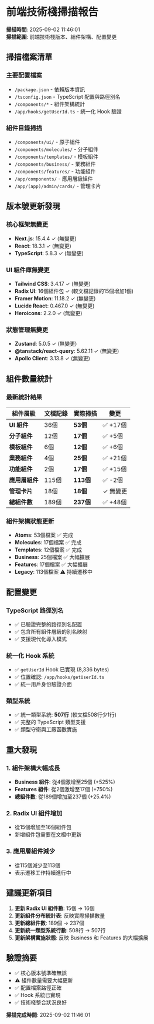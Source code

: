 # 前端技術棧掃描報告

**掃描時間**: 2025-09-02 11:46:01  
**掃描範圍**: 前端技術棧版本、組件架構、配置變更

## 掃描檔案清單

### 主要配置檔案

- `/package.json` - 依賴版本資訊
- `/tsconfig.json` - TypeScript 配置與路徑別名
- `/components/*` - 組件架構統計
- `/app/hooks/getUserId.ts` - 統一化 Hook 驗證

### 組件目錄掃描

- `/components/ui/` - 原子組件
- `/components/molecules/` - 分子組件
- `/components/templates/` - 模板組件
- `/components/business/` - 業務組件
- `/components/features/` - 功能組件
- `/app/components/` - 應用層級組件
- `/app/(app)/admin/cards/` - 管理卡片

## 版本號更新發現

### 核心框架無變更

- **Next.js**: 15.4.4 ✓ (無變更)
- **React**: 18.3.1 ✓ (無變更)
- **TypeScript**: 5.8.3 ✓ (無變更)

### UI 組件庫無變更

- **Tailwind CSS**: 3.4.17 ✓ (無變更)
- **Radix UI**: 16個組件包 ✓ (較文檔記錄的15個增加1個)
- **Framer Motion**: 11.18.2 ✓ (無變更)
- **Lucide React**: 0.467.0 ✓ (無變更)
- **Heroicons**: 2.2.0 ✓ (無變更)

### 狀態管理無變更

- **Zustand**: 5.0.5 ✓ (無變更)
- **@tanstack/react-query**: 5.62.11 ✓ (無變更)
- **Apollo Client**: 3.13.8 ✓ (無變更)

## 組件數量統計

### 最新統計結果

| 組件層級       | 文檔記錄 | 實際掃描  | 變更     |
| -------------- | -------- | --------- | -------- |
| **UI 組件**    | 36個     | **53個**  | ✅ +17個 |
| **分子組件**   | 12個     | **17個**  | ✅ +5個  |
| **模板組件**   | 6個      | **12個**  | ✅ +6個  |
| **業務組件**   | 4個      | **25個**  | ✅ +21個 |
| **功能組件**   | 2個      | **17個**  | ✅ +15個 |
| **應用層組件** | 115個    | **113個** | ✅ -2個  |
| **管理卡片**   | 18個     | **18個**  | ✓ 無變更 |
| **總組件數**   | 189個    | **237個** | ✅ +48個 |

### 組件架構狀態更新

- **Atoms**: 53個檔案 ✅ 完成
- **Molecules**: 17個檔案 ✅ 完成
- **Templates**: 12個檔案 ✅ 完成
- **Business**: 25個檔案 ✅ 大幅擴展
- **Features**: 17個檔案 ✅ 大幅擴展
- **Legacy**: 113個檔案 ⚠️ 持續遷移中

## 配置變更

### TypeScript 路徑別名

- ✅ 已驗證完整的路徑別名配置
- ✅ 包含所有組件層級的別名映射
- ✅ 支援現代化導入模式

### 統一化 Hook 系統

- ✅ `getUserId` Hook 已實現 (8,336 bytes)
- ✅ 位置確認: `/app/hooks/getUserId.ts`
- ✅ 統一用戶身份驗證介面

### 類型系統

- ✅ 統一類型系統: **507行** (較文檔508行少1行)
- ✅ 完整的 TypeScript 類型支援
- ✅ 類型守衛與工廠函數實施

## 重大發現

### 1. 組件架構大幅成長

- **Business 組件**: 從4個激增至25個 (+525%)
- **Features 組件**: 從2個激增至17個 (+750%)
- **總組件數**: 從189個增加至237個 (+25.4%)

### 2. Radix UI 組件增加

- 從15個增加至16個組件包
- 新增組件包需要在文檔中更新

### 3. 應用層組件減少

- 從115個減少至113個
- 表示遷移工作持續進行中

## 建議更新項目

1. **更新 Radix UI 組件數**: 15個 → 16個
2. **更新組件分布統計表**: 反映實際掃描數量
3. **更新總組件數**: 189個 → 237個
4. **更新統一類型系統行數**: 508行 → 507行
5. **更新架構實施狀態**: 反映 Business 和 Features 的大幅擴展

## 驗證摘要

- ✅ 核心版本號準確無誤
- ⚠️ 組件數量需要大幅更新
- ✅ 配置檔案路徑正確
- ✅ Hook 系統已實現
- ✅ 技術棧整合狀況良好

**掃描完成時間**: 2025-09-02 11:46:01
